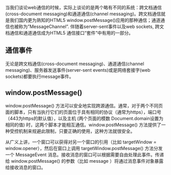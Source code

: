 当我们谈论web通信的时候，实际上谈论的是两个略有不同的系统：跨文档通信(cross-document messaging)和通道通信(channel messaging)。跨文档通信就是我们国内更为熟知的HTML5 window.postMessage()应用的那种通信；通道通信也被称为”MessageChannel”. 伴随着server-sent事件以及web sockets, 跨文档通信和通道通信成为HTML5 通信接口“套件”中有用的一部分。


## 通信事件

无论是跨文档通信(cross-document messaging)、通道通信(channel messaging)、服务器发送事件(server-sent events)或是网络套接字(web sockets)都要执行message事件。

## window.postMessage() 

window.postMessage() 方法可以安全地实现跨源通信。通常，对于两个不同页面的脚本，只有当执行它们的页面位于具有相同的协议（通常为https），端口号（443为https的默认值），以及主机  (两个页面的模数 Document.domain设置为相同的值) 时，这两个脚本才能相互通信。window.postMessage() 方法提供了一种受控机制来规避此限制，只要正确的使用，这种方法就很安全。



从广义上讲，一个窗口可以获得对另一个窗口的引用（比如 targetWindow = window.opener），然后在窗口上调用 targetWindow.postMessage() 方法分发一个  MessageEvent 消息。接收消息的窗口可以根据需要自由处理此事件。传递给 window.postMessage() 的参数（比如 message ）将通过消息事件对象暴露给接收消息的窗口。


